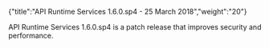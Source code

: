 {"title":"API Runtime Services 1.6.0.sp4 - 25 March 2018","weight":"20"} 

API Runtime Services 1.6.0.sp4 is a patch release that improves security and performance.